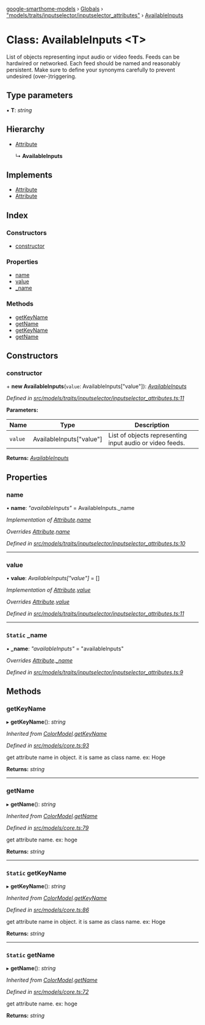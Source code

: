 [google-smarthome-models](../README.md) › [Globals](../globals.md) › ["models/traits/inputselector/inputselector_attributes"](../modules/_models_traits_inputselector_inputselector_attributes_.md) › [AvailableInputs](_models_traits_inputselector_inputselector_attributes_.availableinputs.md)

# Class: AvailableInputs <**T**>

List of objects representing input audio or video feeds. Feeds can be hardwired or networked. Each feed should be named and reasonably persistent. Make sure to define your synonyms carefully to prevent undesired (over-)triggering.

## Type parameters

▪ **T**: *string*

## Hierarchy

* [Attribute](_models_core_.attribute.md)

  ↳ **AvailableInputs**

## Implements

* [Attribute](../interfaces/_models_interfaces_i_core_.attribute.md)
* [Attribute](../interfaces/_models_interfaces_i_core_.attribute.md)

## Index

### Constructors

* [constructor](_models_traits_inputselector_inputselector_attributes_.availableinputs.md#constructor)

### Properties

* [name](_models_traits_inputselector_inputselector_attributes_.availableinputs.md#name)
* [value](_models_traits_inputselector_inputselector_attributes_.availableinputs.md#value)
* [_name](_models_traits_inputselector_inputselector_attributes_.availableinputs.md#static-_name)

### Methods

* [getKeyName](_models_traits_inputselector_inputselector_attributes_.availableinputs.md#getkeyname)
* [getName](_models_traits_inputselector_inputselector_attributes_.availableinputs.md#getname)
* [getKeyName](_models_traits_inputselector_inputselector_attributes_.availableinputs.md#static-getkeyname)
* [getName](_models_traits_inputselector_inputselector_attributes_.availableinputs.md#static-getname)

## Constructors

###  constructor

\+ **new AvailableInputs**(`value`: AvailableInputs<T>["value"]): *[AvailableInputs](_models_traits_inputselector_inputselector_attributes_.availableinputs.md)*

*Defined in [src/models/traits/inputselector/inputselector_attributes.ts:11](https://github.com/galactic1969/google-smarthome-models/blob/633871f/src/models/traits/inputselector/inputselector_attributes.ts#L11)*

**Parameters:**

Name | Type | Description |
------ | ------ | ------ |
`value` | AvailableInputs<T>["value"] | List of objects representing input audio or video feeds.  |

**Returns:** *[AvailableInputs](_models_traits_inputselector_inputselector_attributes_.availableinputs.md)*

## Properties

###  name

• **name**: *"availableInputs"* = AvailableInputs._name

*Implementation of [Attribute](../interfaces/_models_interfaces_i_core_.attribute.md).[name](../interfaces/_models_interfaces_i_core_.attribute.md#name)*

*Overrides [Attribute](_models_core_.attribute.md).[name](_models_core_.attribute.md#name)*

*Defined in [src/models/traits/inputselector/inputselector_attributes.ts:10](https://github.com/galactic1969/google-smarthome-models/blob/633871f/src/models/traits/inputselector/inputselector_attributes.ts#L10)*

___

###  value

• **value**: *AvailableInputs<T>["value"]* = []

*Implementation of [Attribute](../interfaces/_models_interfaces_i_core_.attribute.md).[value](../interfaces/_models_interfaces_i_core_.attribute.md#value)*

*Overrides [Attribute](_models_core_.attribute.md).[value](_models_core_.attribute.md#value)*

*Defined in [src/models/traits/inputselector/inputselector_attributes.ts:11](https://github.com/galactic1969/google-smarthome-models/blob/633871f/src/models/traits/inputselector/inputselector_attributes.ts#L11)*

___

### `Static` _name

▪ **_name**: *"availableInputs"* = "availableInputs"

*Overrides [Attribute](_models_core_.attribute.md).[_name](_models_core_.attribute.md#static-_name)*

*Defined in [src/models/traits/inputselector/inputselector_attributes.ts:9](https://github.com/galactic1969/google-smarthome-models/blob/633871f/src/models/traits/inputselector/inputselector_attributes.ts#L9)*

## Methods

###  getKeyName

▸ **getKeyName**(): *string*

*Inherited from [ColorModel](_models_traits_colorsetting_colorsetting_attributes_.colormodel.md).[getKeyName](_models_traits_colorsetting_colorsetting_attributes_.colormodel.md#static-getkeyname)*

*Defined in [src/models/core.ts:93](https://github.com/galactic1969/google-smarthome-models/blob/633871f/src/models/core.ts#L93)*

get attribute name in object. it is same as class name. ex: Hoge

**Returns:** *string*

___

###  getName

▸ **getName**(): *string*

*Inherited from [ColorModel](_models_traits_colorsetting_colorsetting_attributes_.colormodel.md).[getName](_models_traits_colorsetting_colorsetting_attributes_.colormodel.md#static-getname)*

*Defined in [src/models/core.ts:79](https://github.com/galactic1969/google-smarthome-models/blob/633871f/src/models/core.ts#L79)*

get attribute name. ex: hoge

**Returns:** *string*

___

### `Static` getKeyName

▸ **getKeyName**(): *string*

*Inherited from [ColorModel](_models_traits_colorsetting_colorsetting_attributes_.colormodel.md).[getKeyName](_models_traits_colorsetting_colorsetting_attributes_.colormodel.md#static-getkeyname)*

*Defined in [src/models/core.ts:86](https://github.com/galactic1969/google-smarthome-models/blob/633871f/src/models/core.ts#L86)*

get attribute name in object. it is same as class name. ex: Hoge

**Returns:** *string*

___

### `Static` getName

▸ **getName**(): *string*

*Inherited from [ColorModel](_models_traits_colorsetting_colorsetting_attributes_.colormodel.md).[getName](_models_traits_colorsetting_colorsetting_attributes_.colormodel.md#static-getname)*

*Defined in [src/models/core.ts:72](https://github.com/galactic1969/google-smarthome-models/blob/633871f/src/models/core.ts#L72)*

get attribute name. ex: hoge

**Returns:** *string*
